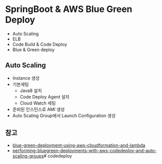 # SpringBoot & AWS Blue Green Deploy

* Auto Scaling
* ELB
* Code Build & Code Deploy
* Blue & Green deploy


## Auto Scaling

* Instance 생성
* 기본세팅
  * Java8 설치
  * Code Deploy Agent 설치
  * Cloud Watch 세팅
* 준비된 인스턴스로 AMI 생성
* Auto Scaling Group에서 Launch Configuration 생성

## 참고

* [blue-green-deployment-using-aws-cloudformation-and-lambda](https://blog.powerupcloud.com/blue-green-deployment-using-aws-cloudformation-and-lambda-1555054aab3a)
* [performing-bluegreen-deployments-with-aws-codedeploy-and-auto-scaling-groups](https://aws.amazon.com/ko/blogs/devops/performing-bluegreen-deployments-with-aws-codedeploy-and-auto-scaling-groups/)# codedeploy
